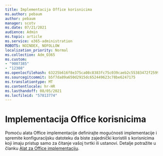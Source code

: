 ```yaml
---
title: Implementacija Office korisnicima
ms.author: pebaum
author: pebaum
manager: scotv
ms.date: 07/21/2021
audience: Admin
ms.topic: article
ms.service: o365-administration
ROBOTS: NOINDEX, NOFOLLOW
localization_priority: Normal
ms.collection: Adm_O365
ms.custom:
- "9007385"
- "12308"
ms.openlocfilehash: 63225b616f8e375ca08c8383fc75c039caeb2c55383472f259963f91f9944c55
ms.sourcegitcommit: b5f7da89a650d2915dc652449623c78be6247175
ms.translationtype: MT
ms.contentlocale: hr-HR
ms.lasthandoff: 08/05/2021
ms.locfileid: "57813774"
---
```

# <a name="deploy-office-to-your-users"></a>Implementacija Office korisnicima

Pomoću alata Office implementacije definirajte mogućnosti implementacije i spremite konfiguracijsku datoteku da biste zajednički koristili s korisnicima koji imaju pristup samo za čitanje vašoj tvrtki ili ustanovi. Detalje potražite u članku [Alat za Office implementaciju](https://admin.microsoft.com/AdminPortal/Home#/modernonboarding/cdnwizard).